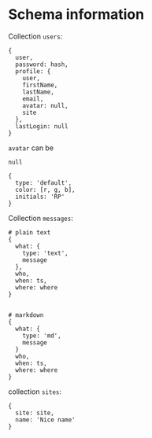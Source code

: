 # Schema information

Collection `users`:

    {
      user, 
      password: hash, 
      profile: { 
        user, 
        firstName, 
        lastName, 
        email, 
        avatar: null, 
        site
      }, 
      lastLogin: null
    }

`avatar` can be 

    null
    
    {
      type: 'default',
      color: [r, g, b],
      initials: 'RP'
    }

Collection `messages`:

    # plain text
    {
      what: {
        type: 'text',
        message
      }, 
      who, 
      when: ts, 
      where: where
    }


    # markdown
    {
      what: {
        type: 'md',
        message
      }
      who, 
      when: ts, 
      where: where
    }

collection `sites`:

    {
      site: site,
      name: 'Nice name'
    }
